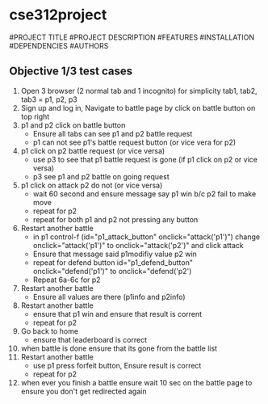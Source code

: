 # cse312project
#PROJECT TITLE
#PROJECT DESCRIPTION
#FEATURES
#INSTALLATION
#DEPENDENCIES
#AUTHORS


## Objective 1/3 test cases

1. Open 3 browser (2 normal tab and 1 incognito) for simplicity tab1, tab2, tab3 = p1, p2, p3
2. Sign up and log in, Navigate to battle page by click on battle button on top right
3. p1 and p2 click on battle button
    - Ensure all tabs can see p1 and p2 battle request
    - p1 can not see p1's battle request button (or vice vera for p2)
4. p1 click on p2 battle request (or vice versa)
    - use p3 to see that p1 battle request is gone (if p1 click on p2 or vice versa)
    - p3 see p1 and p2 battle on going request
5. p1 click on attack p2 do not (or vice versa)
    - wait 60 second and ensure message say p1 win b/c p2 fail to make  move
    - repeat for p2 
    - repeat for both p1 and p2 not pressing any button
6. Restart another battle
    - in p1 control-f (id="p1_attack_button" onclick="attack('p1')") change onclick="attack('p1')" to onclick="attack('p2')" and click attack
    - Ensure that message said p1modifiy value p2 win
    - repeat for defend button id="p1_defend_button" onclick="defend('p1')" to onclick="defend('p2')
    - Repeat 6a-6c for p2
7. Restart another battle
    - Ensure all values are there (p1info and p2info)
10. Restart another battle
    - ensure that p1 win and ensure that result is corrent
    - repeat for p2 
11. Go back to home
    - ensure that leaderboard is correct 
12. when battle is done ensure that its gone from the battle list
13. Restart another battle
    - use p1 press forfeit button, Ensure result is correct
    - repeat for p2
14. when ever you finish a battle ensure wait 10 sec on the battle page to ensure you don't get redirected again
